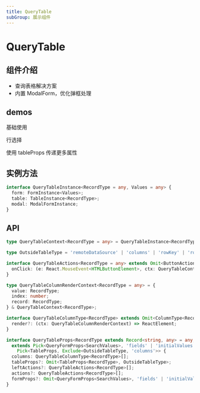 ```yaml
---
title: QueryTable
subGroup: 展示组件
---
```


# QueryTable

## 组件介绍

- 查询表格解决方案
- 内置 ModalForm，优化弹框处理

## demos

基础使用
<Demo src="./demos/base.tsx">

行选择
<Demo src="./demos/rowselection.tsx">

使用 tableProps 传递更多属性
<Demo src="./demos/tableprops.tsx">

## 实例方法

```ts
interface QueryTableInstance<RecordType = any, Values = any> {
  form: FormInstance<Values>;
  table: TableInstance<RecordType>;
  modal: ModalFormInstance;
}
```

## API

```ts
type QueryTableContext<RecordType = any> = QueryTableInstance<RecordType>;

type OutsideTableType = 'remoteDataSource' | 'columns' | 'rowKey' | 'rowSelection';

interface QueryTableActions<RecordType = any> extends Omit<ButtonActionProps, 'onClick'> {
  onClick: (e: React.MouseEvent<HTMLButtonElement>, ctx: QueryTableContext<RecordType>) => void;
}

type QueryTableColumnRenderContext<RecordType = any> = {
  value: RecordType;
  index: number;
  record: RecordType;
} & QueryTableContext<RecordType>;

interface QueryTableColumnType<RecordType> extends Omit<ColumnType<RecordType>, 'render'> {
  render?: (ctx: QueryTableColumnRenderContext) => ReactElement;
}

interface QueryTableProps<RecordType extends Record<string, any> = any, SearchValues = any>
  extends Pick<QueryFormProps<SearchValues>, 'fields' | 'initialValues' | 'showFieldsLength'>,
    Pick<TableProps, Exclude<OutsideTableType, 'columns'>> {
  columns: QueryTableColumnType<RecordType>[];
  tableProps?: Omit<TableProps<RecordType>, OutsideTableType>;
  leftActions?: QueryTableActions<RecordType>[];
  actions?: QueryTableActions<RecordType>[];
  formProps?: Omit<QueryFormProps<SearchValues>, 'fields' | 'initialValues' | 'showFieldsLength'>;
}
```
